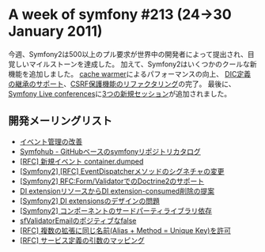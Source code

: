 A week of symfony #213 (24->30 January 2011)
============================================

今週、Symfony2は500以上のプル要求が世界中の開発者によって提出され、目覚しいマイルストーンを達成した。
加えて、Symfony2はいくつかのクールな新機能を追加しました。
[cache warmer](http://github.com/symfony/symfony/commit/d0b4bfc8f61becce7cb31a3435bf31ad60e0dd62)によるパフォーマンスの向上、 [DIC定義の継承のサポート](https://github.com/fabpot/symfony/commit/803dd58002b7bb80d90a1cc09ee3112c05e58c5e)、[CSRF保護機能のリファクタリング](https://github.com/symfony/symfony/commit/7848a7ca6383dce22584c96b3acd38af6d190be5)の完了。
 最後に、[Symfony Live conferences](http://www.symfony-live.com/)に[3つの新規セッション](http://www.symfony-project.org/blog/2011/01/28/symfony-live-conferences-updates)が追加されました。
 
開発メーリングリスト
------------------------

  * [イベント管理の改善](https://groups.google.com/forum/#!topic/symfony-devs/dG4MTWMlSCE)
  * [Symfohub - GitHubベースのsymfonyリポジトリカタログ](https://groups.google.com/forum/#!topic/symfony-devs/KvlXC78RNrw)
  * [[RFC] 新規イベント container.dumped](https://groups.google.com/forum/#!topic/symfony-devs/y234jr82wAQ)
  * [[Symfony2] [RFC] EventDispatcherメソッドのシグネチャの変更](https://groups.google.com/forum/#!topic/symfony-devs/CinP69ZdYUY)
  * [[Symfony2] RFC:Form/ValidatorでのDoctrine2のサポート](https://groups.google.com/forum/#!topic/symfony-devs/tuzlF70WlNk)
  * [DI extensionリソースからDI extension-consumed削除の提案](https://groups.google.com/forum/#!topic/symfony-devs/_RSKT2VAuCE)
  * [[Symfony2] DI extensionsのデザインの問題](https://groups.google.com/forum/#!topic/symfony-devs/FE-EaSViqF8)
  * [[Symfony2] コンポーネントのサードパーティライブラリ依存](https://groups.google.com/forum/#!topic/symfony-devs/7wNhSRpBeIo)
  * [sfValidatorEmailのポジティブなfalse](https://groups.google.com/forum/#!topic/symfony-devs/3uY45yQcqm8)
  * [[RFC] 複数の拡張に同じ名前(Alias + Method = Unique Key)を許可](https://groups.google.com/forum/#!topic/symfony-devs/ITIfeCKV8Jc)
  * [[RFC] サービス定義の引数のマッピング](https://groups.google.com/forum/#!topic/symfony-devs/iOZNf0Vymsk)


